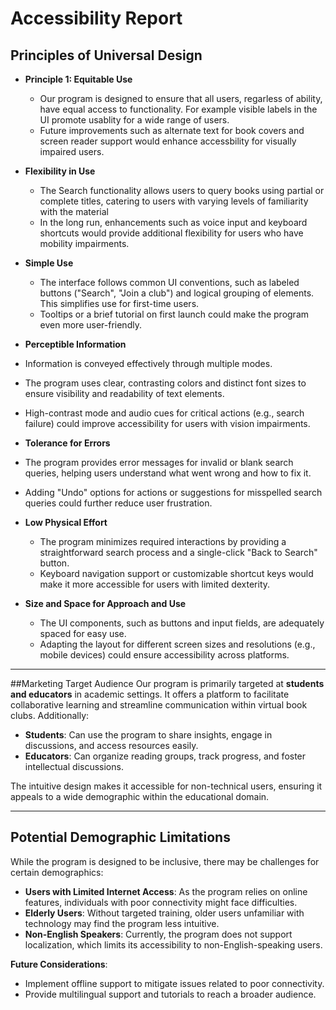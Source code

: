 # Accessibility Report

## Principles of Universal Design
- **Principle 1: Equitable Use**
  - Our program is designed to ensure that all users, regarless of ability, have equal access to functionality. For example visible labels in the UI promote usablity 
for a wide range of users.
  - Future improvements such as alternate text for book covers and screen reader support would enhance accessbility for visually impaired users.

- **Flexibility in Use**
  - The Search functionality allows users to query books using partial or complete titles, catering to users with varying levels of familiarity with the material
  - In the long run, enhancements such as voice input and keyboard shortcuts would provide additional flexibility for users who have mobility impairments.

- **Simple Use**
  - The interface follows common UI conventions, such as labeled buttons ("Search", "Join a club") and logical grouping of elements. This simplifies use for first-time users.
  - Tooltips or a brief tutorial on first launch could make the program even more user-friendly.

- **Perceptible Information**
- Information is conveyed effectively through multiple modes.
- The program uses clear, contrasting colors and distinct font sizes to ensure visibility and readability of text elements.
- High-contrast mode and audio cues for critical actions (e.g., search failure) could improve accessibility for users with vision impairments.

- **Tolerance for Errors**
 - The program provides error messages for invalid or blank search queries, helping users understand what went wrong and how to fix it.
 - Adding "Undo" options for actions or suggestions for misspelled search queries could further reduce user frustration.

- **Low Physical Effort**
  - The program minimizes required interactions by providing a straightforward search process and a single-click "Back to Search" button.
  - Keyboard navigation support or customizable shortcut keys would make it more accessible for users with limited dexterity.

- **Size and Space for Approach and Use**
  - The UI components, such as buttons and input fields, are adequately spaced for easy use.
  - Adapting the layout for different screen sizes and resolutions (e.g., mobile devices) could ensure accessibility across platforms.

---

##Marketing Target Audience
Our program is primarily targeted at **students and educators** in academic settings. It offers a platform to facilitate collaborative learning and streamline communication within virtual book clubs. Additionally:
- **Students**: Can use the program to share insights, engage in discussions, and access resources easily.
- **Educators**: Can organize reading groups, track progress, and foster intellectual discussions.

The intuitive design makes it accessible for non-technical users, ensuring it appeals to a wide demographic within the educational domain.

---

## Potential Demographic Limitations

While the program is designed to be inclusive, there may be challenges for certain demographics:
- **Users with Limited Internet Access**: As the program relies on online features, individuals with poor connectivity might face difficulties.
- **Elderly Users**: Without targeted training, older users unfamiliar with technology may find the program less intuitive.
- **Non-English Speakers**: Currently, the program does not support localization, which limits its accessibility to non-English-speaking users.

**Future Considerations**:
- Implement offline support to mitigate issues related to poor connectivity.
- Provide multilingual support and tutorials to reach a broader audience.
